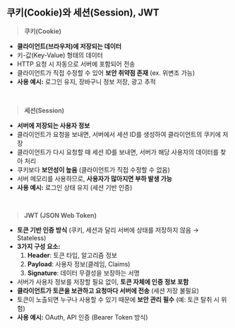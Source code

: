 ## 쿠키(Cookie)와 세션(Session), JWT

> **쿠키(Cookie)**
>

- **클라이언트(브라우저)에 저장되는 데이터**
- 키-값(Key-Value) 형태의 데이터
- HTTP 요청 시 자동으로 서버에 포함되어 전송
- 클라이언트가 직접 수정할 수 있어 **보안 취약점 존재** (ex. 위변조 가능)
- **사용 예시:** 로그인 유지, 장바구니 정보 저장, 광고 추적

<br/>

> **세션(Session)**
>

- **서버에 저장되는 사용자 정보**
- 클라이언트가 요청을 보내면, 서버에서 세션 ID를 생성하여 클라이언트의 쿠키에 저장
- 클라이언트가 다시 요청할 때 세션 ID를 보내면, 서버가 해당 사용자의 데이터를 찾아 처리
- 쿠키보다 **보안성이 높음** (클라이언트가 직접 수정할 수 없음)
- 서버 메모리를 사용하므로, **사용자가 많아지면 부하 발생 가능**
- **사용 예시:** 로그인 상태 유지 (세션 기반 인증)

<br/>

> **JWT (JSON Web Token)**
>

- **토큰 기반 인증 방식** (쿠키, 세션과 달리 서버에 상태를 저장하지 않음 → Stateless)
- **3가지 구성 요소:**
    1. **Header**: 토큰 타입, 알고리즘 정보
    2. **Payload**: 사용자 정보(클레임, Claims)
    3. **Signature**: 데이터 무결성을 보장하는 서명
- 서버가 사용자 정보를 저장할 필요 없이, **토큰 자체에 인증 정보 포함**
- **클라이언트가 토큰을 보관하고 요청마다 서버에 전송** (세션 저장 불필요)
- 토큰이 노출되면 누구나 사용할 수 있기 때문에 **보안 관리 필수** (예: 토큰 탈취 시 위험)
- **사용 예시:** OAuth, API 인증 (Bearer Token 방식)